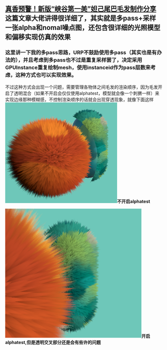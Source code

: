 ## [真香预警！新版“峡谷第一美”妲己尾巴毛发制作分享](https://mp.weixin.qq.com/s/aIWMEO5Qa2gNn2yCmnHbOg "")这篇文章大佬讲得很详细了，其实就是多pass+采样一张alpha和nomal噪点图，还包含很详细的光照模型和偏移实现仿真的效果
### 这里讲一下我的多pass思路，URP不鼓励使用多pass（其实也是有办法的），并且考虑到多pass也不过是重复采样罢了，决定采用GPUInstance重复绘制mesh，使用instanceid作为pass层数来考虑，这种方式也可以实现效果。
不过这种方式会出现一个问题，需要管理各物体之间毛发的渲染顺序，因为毛发开启了透明混合（如果不开启会仅仅使用alphatest，模型就会像一个刺猬一样）来实现边缘那种模糊感，不控制渲染顺序的话就会出现穿透现象，就像下面这样
![不开启alphatest](/Img/furry1.PNG "")**不开启alphatest**

![开启alphatest](/Img/furry2.PNG "")**开启alphatest,但是透明交叉部分还是会有些许的问题**
